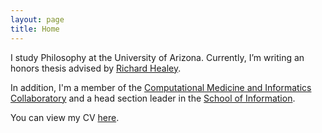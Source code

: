 ```yaml
---
layout: page
title: Home
---
```

I study Philosophy at the University of Arizona. Currently, I’m writing an honors thesis advised by [Richard Healey](http://www.u.arizona.edu/~rhealey/).

In addition, I'm a member of the [Computational Medicine and Informatics Collaboratory](https://com-in.collab.arizona.edu/) and  a head section leader in the [School of Information](https://ischool.arizona.edu/).

You can view my CV [here](/vicera_cv.pdf).
